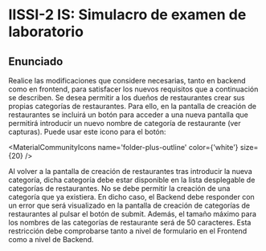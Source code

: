 # IISSI-2 IS: Simulacro de examen de laboratorio

## Enunciado

Realice las modificaciones que considere necesarias, tanto en backend como en frontend, para satisfacer los
nuevos requisitos que a continuación se describen.
Se desea permitir a los dueños de restaurantes crear sus propias categorías de restaurantes. Para ello, en la
pantalla de creación de restaurantes se incluirá un botón para acceder a una nueva pantalla que permitirá
introducir un nuevo nombre de categoría de restaurante (ver capturas). Puede usar este icono para el botón:

<MaterialCommunityIcons name='folder-plus-outline' color={'white'} size={20} />

Al volver a la pantalla de creación de restaurantes tras introducir la nueva categoría, dicha categoría debe
estar disponible en la lista desplegable de categorías de restaurantes.
No se debe permitir la creación de una categoría que ya existiera. En dicho caso, el Backend debe responder
con un error que será visualizado en la pantalla de creación de categorías de restaurantes al pulsar el botón
de submit. 
Además, el tamaño máximo para los nombres de las categorías de restaurante será de 50
caracteres. Esta restricción debe comprobarse tanto a nivel de formulario en el Frontend como a nivel de
Backend.

